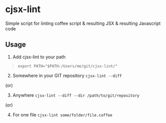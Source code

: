 # cjsx-lint
Simple script for linting coffee script &amp; resulting JSX &amp; resulting Javascript code

## Usage
1. Add cjsx-lint to your path
> `export PATH="$PATH:/Users/me/git/cjsx-lint/"`

2. Somewhere in your GIT repository
`cjsx-lint --diff`


(or)

3. Anywhere
`cjsx-lint --diff --dir /path/to/git/repository`


(or)

4. For one file
`cjsx-lint some/folder/file.coffee`
